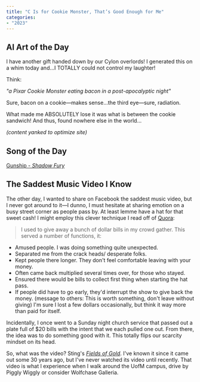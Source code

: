 ```yaml
---
title: "C Is for Cookie Monster, That’s Good Enough for Me"
categories:
- "2023"
---
```


## AI Art of the Day

I have another gift handed down by our Cylon overlords!  I generated this on a whim today and...I TOTALLY could not control my laughter!

Think:  

*"a Pixar Cookie Monster eating bacon in a post-apocalyptic night"*  

Sure, bacon on a cookie—makes sense...the third eye—sure, radiation.  

What made me ABSOLUTELY lose it was what is between the cookie sandwich!  And thus, found nowhere else in the world...

*(content yanked to optimize site)*

## Song of the Day 

[Gunship - *Shadow Fury*](https://music.youtube.com/watch?v=HVA8Xbx-gJE&feature=share)

## The Saddest Music Video I Know

The other day, I wanted to share on Facebook the saddest music video, but I never got around to it—I dunno, I must hesitate at sharing emotion on a busy street corner as people pass by. At least lemme have a hat for that sweet cash!  I might employ this clever technique I read off of [Quora](https://www.quora.com/What-are-some-of-the-most-effective-street-performing-hat-lines):

> I used to give away a bunch of dollar bills in my crowd gather. This served a number of functions, it:
>
* Amused people. I was doing something quite unexpected.
* Separated me from the crack heads/ desperate folks.
* Kept people there longer. They don't feel comfortable leaving with your money.
* Often came back multiplied several times over, for those who stayed.
* Ensured there would be bills to collect first thing when starting the hat pass.
* If people did have to go early, they'd interrupt the show to give back the money. (message to others: This is worth something, don't leave without giving)
I'm sure I lost a few dollars occasionally, but think it way more than paid for itself.

Incidentally, I once went to a Sunday night church service that passed out a plate full of $20 bills with the intent that we each pulled one out.  From there, the idea was to do something good with it.  This totally flips our scarcity mindset on its head.

So, what was the video?  Sting's *[Fields of Gold](https://www.youtube.com/watch?v=KLVq0IAzh1A)*.  I've known it since it came out some 30 years ago, but I've never watched its video until recently.  That video is what I experience when I walk around the UofM campus, drive by Piggly Wiggly or consider Wolfchase Galleria. 
